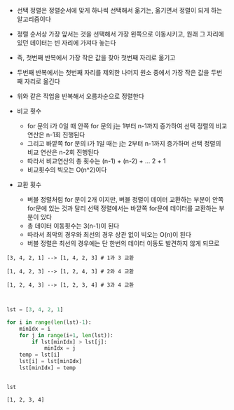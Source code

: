 - 선택 정렬은 정렬순서에 맞게 하나씩 선택해서 옮기는, 옮기면서 정렬이 되게 하는 알고리즘이다
- 정렬 순서상 가장 앞서는 것을 선택해서 가장 왼쪽으로 이동시키고, 원래 그 자리에있던 데이터는 빈 자리에 가져다 놓는다
- 즉, 첫번째 반복에서 가장 작은 값을 찾아 첫번째 자리로 옮기고
- 두번째 반복에서는 첫번째 자리를 제외한 나머지 원소 중에서 가장 작은 값을 두번째 자리로 옮긴다
- 위와 같은 작업을 반복해서 오름차순으로 정렬한다



- 비교 횟수
    - for 문의 i가 0일 때 안쪽 for 문의 j는 1부터 n-1까지 증가하여 선택 정렬의 비교 연산은 n-1회 진행된다
    - 그리고 바깥쪽 for 문의 i가 1일 때는 j는 2부터 n-1까지 증가하며 선택 정렬의 비교 연산은 n-2회 진행된다 
    - 따라서 비교연산의 총 횟수는 (n-1) + (n-2) + ... 2 + 1 
    - 비교횟수의 빅오는 O(n^2)이다
    
    
    
- 교환 횟수
    - 버블 정렬처럼 for 문이 2개 이지만, 버블 정렬이 데이터 교환하는 부분이 안쪽 for문에 있는 것과 달리 선택 정렬에서는 바깥쪽 for문에 데이터를 교환하는 부분이 있다
    - 총 데이터 이동횟수는 3(n-1)이 된다 
    - 따라서 최악의 경우와 최선의 경우 상관 없이 빅오는 O(n)이 된다 
    - 버블 정렬은 최선의 경우에는 단 한번의 데이터 이동도 발견하지 않게 되므로 



```
[3, 4, 2, 1] --> [1, 4, 2, 3] # 1과 3 교환

[1, 4, 2, 3] --> [1, 2, 4, 3] # 2와 4 교환

[1, 2, 4, 3] --> [1, 2, 3, 4] # 3과 4 교환



```


```python
lst = [3, 4, 2, 1]
```


```python
for i in range(len(lst)-1):
    minIdx = i
    for j in range(i+1, len(lst)):
        if lst[minIdx] > lst[j]:
            minIdx = j
    temp = lst[i]
    lst[i] = lst[minIdx]
    lst[minIdx] = temp
        
```


```python
lst
```




    [1, 2, 3, 4]


